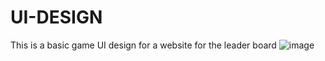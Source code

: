# UI-DESIGN
This is a basic game UI design for a website for the leader board
![image](https://user-images.githubusercontent.com/85781102/121887470-64ea4400-cd34-11eb-8e6a-fd399fa5317c.png)
